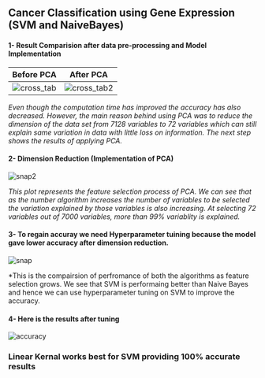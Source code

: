 ## Cancer Classification using Gene Expression (SVM and NaiveBayes)

#### 1- Result Comparision after data pre-processing and Model Implementation

Before PCA                                           | After PCA
:--------------------------------------------------------:|:---------------------------------------------------------:
![cross_tab](https://user-images.githubusercontent.com/32847030/62818004-54e8f400-bb0e-11e9-866a-135f2c3c3052.GIF) | ![cross_tab2](https://user-images.githubusercontent.com/32847030/62818005-561a2100-bb0e-11e9-8fc7-d29ea920c29e.GIF)

*Even though the computation time has improved the accuracy has also decreased. However, the main reason behind using PCA was to reduce the dimension of the data set from 7128 variables to 72 variables which can still explain same variation in data with little loss on information. The next step shows the results of applying PCA.* 

#### 2- Dimension Reduction (Implementation of PCA)

![snap2](https://user-images.githubusercontent.com/32847030/62817974-c4121880-bb0d-11e9-9c20-b5830d476402.GIF)

*This plot represents the feature selection process of PCA. We can see that as the number algorithm increases the number of variables to be selected the variation explained by those variables is also increasing. At selecting 72 variables out of 7000 variables, more than 99% variablity is explained.*


#### 3- To regain accuray we need Hyperparameter tuining because the model gave lower accuracy after dimension reduction. 

![snap](https://user-images.githubusercontent.com/32847030/62818006-59151180-bb0e-11e9-94c3-13f5b95e4750.GIF)

*This is the compairsion of perfromance of both the algorithms as feature selection grows. We see that SVM is performaing better than Naive Bayes and hence we can use hyperparameter tuning on SVM to improve the accuracy.

#### 4- Here is the results after tuning

![accuracy](https://user-images.githubusercontent.com/32847030/62818007-5aded500-bb0e-11e9-83b8-7a9d54c9190c.gif)

### Linear Kernal works best for SVM providing 100% accurate results
